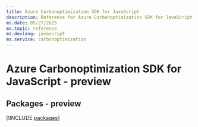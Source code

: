 ```yaml
---
title: Azure Carbonoptimization SDK for JavaScript
description: Reference for Azure Carbonoptimization SDK for JavaScript
ms.date: 05/27/2025
ms.topic: reference
ms.devlang: javascript
ms.service: carbonoptimization
---
```

# Azure Carbonoptimization SDK for JavaScript - preview
## Packages - preview
[!INCLUDE [packages](carbonoptimization-index.md)]